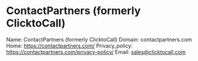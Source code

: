 
# ContactPartners (formerly ClicktoCall)

Name: ContactPartners (formerly ClicktoCall)
Domain: contactpartners.com
Home: https://contactpartners.com/
Privacy_policy: https://contactpartners.com/privacy-policy/
Email: sales@clicktocall.com
